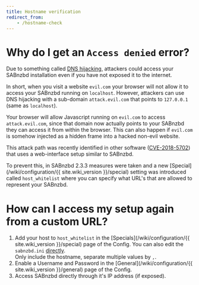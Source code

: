 ```yaml
---
title: Hostname verification
redirect_from:
    - /hostname-check
---
```


# Why do I get an `Access denied` error?

Due to something called [DNS hijacking](https://en.wikipedia.org/wiki/DNS_hijacking), attackers could access your SABnzbd installation even if you have not exposed it to the internet.

In short, when you visit a website `evil.com` your browser will not allow it to access your SABnzbd running on `localhost`. However, attackers can use DNS hijacking with a sub-domain `attack.evil.com` that points to `127.0.0.1` (same as `localhost`).

Your browser will allow Javascript running on `evil.com` to access `attack.evil.com`, since that domain now actually points to your SABnzbd they can access it from within the browser. This can also happen if `evil.com` is somehow injected as a hidden frame into a hacked non-evil website.

This attack path was recently identified in other software ([CVE-2018-5702](http://www.cvedetails.com/cve/CVE-2018-5702/)) that uses a web-interface setup similar to SABnzbd.

To prevent this, in SABnzbd 2.3.3 measures were taken and a new [Special](/wiki/configuration/{{ site.wiki_version }}/special) setting was introduced called `host_whitelist` where you can specify what URL's that are allowed to represent your SABnzbd.

# How can I access my setup again from a custom URL?

1. Add your host to `host_whitelist` in the [Specials](/wiki/configuration/{{ site.wiki_version }}/special) page of the Config. You can also edit the `sabnzbd.ini` [directly](wiki/advanced/directory-setup). <br>Only include the hostname, separate multiple values by `,`.
2. Enable a Username and Password in the [General](/wiki/configuration/{{ site.wiki_version }}/general) page of the Config.
3. Access SABnzbd directly through it's IP address (if exposed).